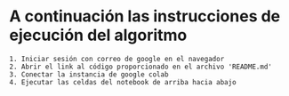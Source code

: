 # A continuación las instrucciones de ejecución del algoritmo

    1. Iniciar sesión con correo de google en el navegador
    2. Abrir el link al código proporcionado en el archivo 'README.md'
    3. Conectar la instancia de google colab
    4. Ejecutar las celdas del notebook de arriba hacia abajo
